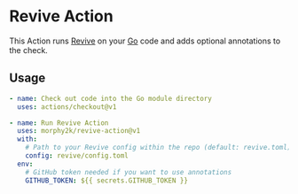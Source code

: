 # Revive Action
This Action runs [Revive](https://github.com/mgechev/revive) on your [Go](https://golang.org/) code and adds optional annotations to the check.

## Usage

```YAML
- name: Check out code into the Go module directory
  uses: actions/checkout@v1

- name: Run Revive Action
  uses: morphy2k/revive-action@v1
  with:
    # Path to your Revive config within the repo (default: revive.toml)
    config: revive/config.toml
  env:
    # GitHub token needed if you want to use annotations
    GITHUB_TOKEN: ${{ secrets.GITHUB_TOKEN }}
```
